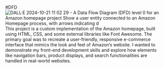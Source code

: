#DFD
![DALL·E 2024-10-21 11 02 29 - A Data Flow Diagram (DFD) level 0 for an Amazon homepage project  Show a user entity connected to an Amazon Homepage process, with arrows indicating d](https://github.com/user-attachments/assets/b9f0f2ff-c981-4266-8d5f-f5e66b6f035c)
This project is a custom implementation of the Amazon homepage, built using HTML, CSS, and some external libraries like Font Awesome. The primary goal was to recreate a user-friendly, responsive e-commerce interface that mimics the look and feel of Amazon’s website. I wanted to demonstrate my front-end development skills and explore how elements like navigation bars, product displays, and search functionalities are handled in real-world websites.
